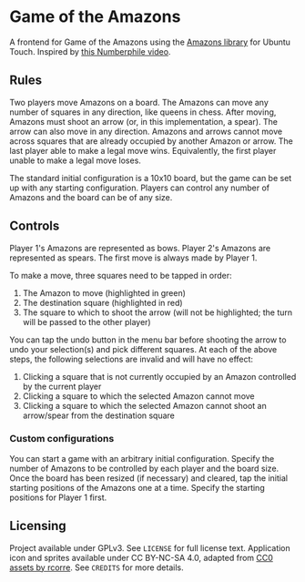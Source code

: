 # Game of the Amazons

A frontend for Game of the Amazons using the [Amazons library](https://github.com/Arc676/Amazons) for Ubuntu Touch. Inspired by [this Numberphile video](https://www.youtube.com/watch?v=kjSOSeRZVNg).

## Rules

Two players move Amazons on a board. The Amazons can move any number of squares in any direction, like queens in chess. After moving, Amazons must shoot an arrow (or, in this implementation, a spear). The arrow can also move in any direction. Amazons and arrows cannot move across squares that are already occupied by another Amazon or arrow. The last player able to make a legal move wins. Equivalently, the first player unable to make a legal move loses.

The standard initial configuration is a 10x10 board, but the game can be set up with any starting configuration. Players can control any number of Amazons and the board can be of any size.

## Controls

Player 1's Amazons are represented as bows. Player 2's Amazons are represented as spears. The first move is always made by Player 1.

To make a move, three squares need to be tapped in order:
1) The Amazon to move (highlighted in green)
2) The destination square (highlighted in red)
3) The square to which to shoot the arrow (will not be highlighted; the turn will be passed to the other player)

You can tap the undo button in the menu bar before shooting the arrow to undo your selection(s) and pick different squares. At each of the above steps, the following selections are invalid and will have no effect:
1) Clicking a square that is not currently occupied by an Amazon controlled by the current player
2) Clicking a square to which the selected Amazon cannot move
3) Clicking a square to which the selected Amazon cannot shoot an arrow/spear from the destination square

### Custom configurations

You can start a game with an arbitrary initial configuration. Specify the number of Amazons to be controlled by each player and the board size. Once the board has been resized (if necessary) and cleared, tap the initial starting positions of the Amazons one at a time. Specify the starting positions for Player 1 first.

## Licensing

Project available under GPLv3. See `LICENSE` for full license text. Application icon and sprites available under CC BY-NC-SA 4.0, adapted from [CC0 assets by rcorre](https://opengameart.org/content/rpg-itemterraincharacter-sprites-ice-insignia). See `CREDITS` for more details.
